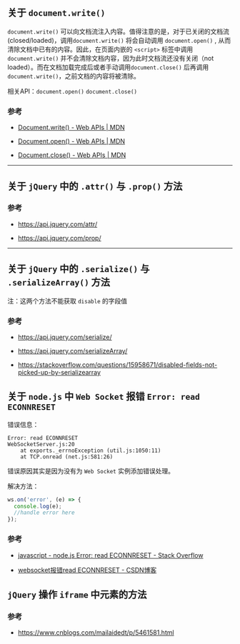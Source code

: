 ## 关于 `document.write()`

`document.write()` 可以向文档流注入内容。值得注意的是，对于已关闭的文档流(closed/loaded)，调用`document.write()` 将会自动调用 `document.open()` , 从而清除文档中已有的内容。因此，在页面内嵌的 `<script>` 标签中调用`document.write()` 并不会清除文档内容，因为此时文档流还没有关闭（not loaded）。而在文档加载完成后或者手动调用`document.close()` 后再调用`document.write()`，之前文档的内容将被清除。

相关API：`document.open()` `document.close()`

### 参考

- [Document.write() - Web APIs | MDN](https://developer.mozilla.org/en-US/docs/Web/API/Document/write)

- [Document.open() - Web APIs | MDN](https://developer.mozilla.org/en-US/docs/Web/API/Document/open)

- [Document.close() - Web APIs | MDN](https://developer.mozilla.org/en-US/docs/Web/API/Document/close)

---

## 关于 `jQuery` 中的 `.attr()` 与 `.prop()` 方法

### 参考

- https://api.jquery.com/attr/

- https://api.jquery.com/prop/

---

## 关于 `jQuery` 中的 `.serialize()` 与 `.serializeArray()` 方法

注：这两个方法不能获取 `disable` 的字段值

### 参考

- https://api.jquery.com/serialize/

- https://api.jquery.com/serializeArray/

- https://stackoverflow.com/questions/15958671/disabled-fields-not-picked-up-by-serializearray

## 关于 `node.js` 中 `Web Socket` 报错 `Error: read ECONNRESET`

错误信息：

```text
Error: read ECONNRESET
WebSocketServer.js:20
	at exports._errnoException (util.js:1050:11)
	at TCP.onread (net.js:581:26)
```

错误原因其实是因为没有为 `Web Socket` 实例添加错误处理。

解决方法：
```JavaScript
ws.on('error', (e) => {
  console.log(e);
  //handle error here
});
```

### 参考

- [javascript - node.js Error: read ECONNRESET - Stack Overflow](https://stackoverflow.com/questions/31501038/node-js-error-read-econnreset)

- [websocket报错read ECONNRESET - CSDN博客](http://blog.csdn.net/a19891024/article/details/72901479)


## `jQuery` 操作 `iframe` 中元素的方法

### 参考

- https://www.cnblogs.com/mailaidedt/p/5461581.html